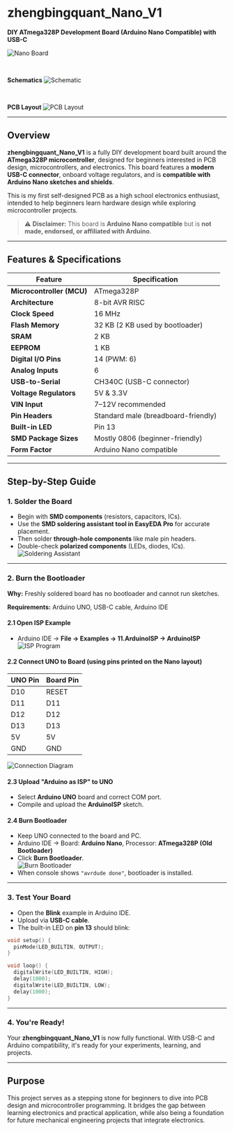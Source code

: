 # zhengbingquant_Nano_V1

**DIY ATmega328P Development Board (Arduino Nano Compatible) with USB-C**

![Nano Board](3.%20Docs/photos/nano.PNG)

<br>

**Schematics**
![Schematic](3.%20Docs/photos/zhengbingquant_Nano_V1_schematic.png)

<br>

**PCB Layout**
![PCB Layout](3.%20Docs/photos/pcb_layout.png)

---

## Overview

**zhengbingquant_Nano_V1** is a fully DIY development board built around the **ATmega328P microcontroller**, designed for beginners interested in PCB design, microcontrollers, and electronics. This board features a **modern USB-C connector**, onboard voltage regulators, and is **compatible with Arduino Nano sketches and shields**.

This is my first self-designed PCB as a high school electronics enthusiast, intended to help beginners learn hardware design while exploring microcontroller projects.

> ⚠️ **Disclaimer:** This board is **Arduino Nano compatible** but is **not made, endorsed, or affiliated with Arduino**.

---

## Features & Specifications

| Feature                    | Specification |
|-----------------------------|---------------|
| **Microcontroller (MCU)**   | ATmega328P |
| **Architecture**            | 8-bit AVR RISC |
| **Clock Speed**             | 16 MHz |
| **Flash Memory**            | 32 KB (2 KB used by bootloader) |
| **SRAM**                    | 2 KB |
| **EEPROM**                  | 1 KB |
| **Digital I/O Pins**        | 14 (PWM: 6) |
| **Analog Inputs**           | 6 |
| **USB-to-Serial**           | CH340C (USB-C connector) |
| **Voltage Regulators**      | 5V & 3.3V |
| **VIN Input**               | 7–12V recommended |
| **Pin Headers**             | Standard male (breadboard-friendly) |
| **Built-in LED**            | Pin 13 |
| **SMD Package Sizes**       | Mostly 0806 (beginner-friendly) |
| **Form Factor**             | Arduino Nano compatible |

---

## Step-by-Step Guide

### 1. Solder the Board
- Begin with **SMD components** (resistors, capacitors, ICs).  
- Use the **SMD soldering assistant tool in EasyEDA Pro** for accurate placement.  
- Then solder **through-hole components** like male pin headers.  
- Double-check **polarized components** (LEDs, diodes, ICs).  
![Soldering Assistant](3.%20Docs/photos/soldering_assistant_tool.png)

---

### 2. Burn the Bootloader

**Why:** Freshly soldered board has no bootloader and cannot run sketches.

**Requirements:** Arduino UNO, USB-C cable, Arduino IDE

#### 2.1 Open ISP Example
- Arduino IDE → **File → Examples → 11.ArduinoISP → ArduinoISP**  
![ISP Program](3.%20Docs/photos/isp_program.png)

#### 2.2 Connect UNO to Board (using pins printed on the Nano layout)

| UNO Pin | Board Pin |
|---------|-----------|
| D10     | RESET     |
| D11     | D11       |
| D12     | D12       |
| D13     | D13       |
| 5V      | 5V        |
| GND     | GND       |

![Connection Diagram](3.%20Docs/photos/nano_connected_to_uno.png)

#### 2.3 Upload "Arduino as ISP" to UNO
- Select **Arduino UNO** board and correct COM port.  
- Compile and upload the **ArduinoISP** sketch.

#### 2.4 Burn Bootloader
- Keep UNO connected to the board and PC.  
- Arduino IDE → Board: **Arduino Nano**, Processor: **ATmega328P (Old Bootloader)**  
- Click **Burn Bootloader**.  
![Burn Bootloader](3.%20Docs/photos/burn_bootloader.png)  
- When console shows `"avrdude done"`, bootloader is installed.

---

### 3. Test Your Board
- Open the **Blink** example in Arduino IDE.  
- Upload via **USB-C cable**.  
- The built-in LED on **pin 13** should blink:

```cpp
void setup() {
  pinMode(LED_BUILTIN, OUTPUT);
}

void loop() {
  digitalWrite(LED_BUILTIN, HIGH);
  delay(1000);
  digitalWrite(LED_BUILTIN, LOW);
  delay(1000);
}
```

---

### 4. You're Ready!

Your **zhengbingquant_Nano_V1** is now fully functional. With USB-C and Arduino compatibility, it's ready for your experiments, learning, and projects.

---

## Purpose

This project serves as a stepping stone for beginners to dive into PCB design and microcontroller programming. It bridges the gap between learning electronics and practical application, while also being a foundation for future mechanical engineering projects that integrate electronics.